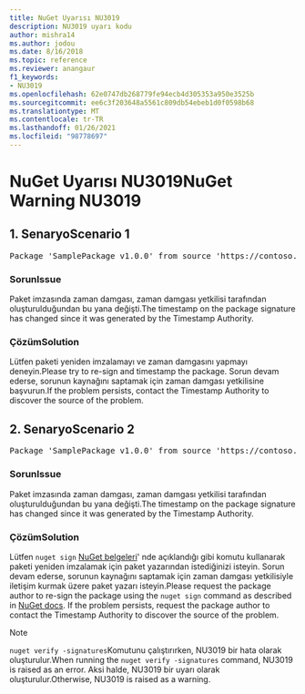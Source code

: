 ```yaml
---
title: NuGet Uyarısı NU3019
description: NU3019 uyarı kodu
author: mishra14
ms.author: jodou
ms.date: 8/16/2018
ms.topic: reference
ms.reviewer: anangaur
f1_keywords:
- NU3019
ms.openlocfilehash: 62e0747db268779fe94ecb4d305353a950e3525b
ms.sourcegitcommit: ee6c3f203648a5561c809db54ebeb1d0f0598b68
ms.translationtype: MT
ms.contentlocale: tr-TR
ms.lasthandoff: 01/26/2021
ms.locfileid: "98778697"
---
```

# <a name="nuget-warning-nu3019"></a><span data-ttu-id="aec7b-103">NuGet Uyarısı NU3019</span><span class="sxs-lookup"><span data-stu-id="aec7b-103">NuGet Warning NU3019</span></span>

## <a name="scenario-1"></a><span data-ttu-id="aec7b-104">1\. Senaryo</span><span class="sxs-lookup"><span data-stu-id="aec7b-104">Scenario 1</span></span>

<pre>Package 'SamplePackage v1.0.0' from source 'https://contoso.com/index.json': The timestamp integrity check failed.</pre>

### <a name="issue"></a><span data-ttu-id="aec7b-105">Sorun</span><span class="sxs-lookup"><span data-stu-id="aec7b-105">Issue</span></span>

<span data-ttu-id="aec7b-106">Paket imzasında zaman damgası, zaman damgası yetkilisi tarafından oluşturulduğundan bu yana değişti.</span><span class="sxs-lookup"><span data-stu-id="aec7b-106">The timestamp on the package signature has changed since it was generated by the Timestamp Authority.</span></span>


### <a name="solution"></a><span data-ttu-id="aec7b-107">Çözüm</span><span class="sxs-lookup"><span data-stu-id="aec7b-107">Solution</span></span>

<span data-ttu-id="aec7b-108">Lütfen paketi yeniden imzalamayı ve zaman damgasını yapmayı deneyin.</span><span class="sxs-lookup"><span data-stu-id="aec7b-108">Please try to re-sign and timestamp the package.</span></span> <span data-ttu-id="aec7b-109">Sorun devam ederse, sorunun kaynağını saptamak için zaman damgası yetkilisine başvurun.</span><span class="sxs-lookup"><span data-stu-id="aec7b-109">If the problem persists, contact the Timestamp Authority to discover the source of the problem.</span></span>



## <a name="scenario-2"></a><span data-ttu-id="aec7b-110">2\. Senaryo</span><span class="sxs-lookup"><span data-stu-id="aec7b-110">Scenario 2</span></span>

<pre>Package 'SamplePackage v1.0.0' from source 'https://contoso.com/index.json': The primary signature's timestamp integrity check failed.</pre>

### <a name="issue"></a><span data-ttu-id="aec7b-111">Sorun</span><span class="sxs-lookup"><span data-stu-id="aec7b-111">Issue</span></span>

<span data-ttu-id="aec7b-112">Paket imzasında zaman damgası, zaman damgası yetkilisi tarafından oluşturulduğundan bu yana değişti.</span><span class="sxs-lookup"><span data-stu-id="aec7b-112">The timestamp on the package signature has changed since it was generated by the Timestamp Authority.</span></span>


### <a name="solution"></a><span data-ttu-id="aec7b-113">Çözüm</span><span class="sxs-lookup"><span data-stu-id="aec7b-113">Solution</span></span>

<span data-ttu-id="aec7b-114">Lütfen `nuget sign` [NuGet belgeleri](../../create-packages/sign-a-package.md)' nde açıklandığı gibi komutu kullanarak paketi yeniden imzalamak için paket yazarından istediğinizi isteyin. Sorun devam ederse, sorunun kaynağını saptamak için zaman damgası yetkilisiyle iletişim kurmak üzere paket yazarı isteyin.</span><span class="sxs-lookup"><span data-stu-id="aec7b-114">Please request the package author to re-sign the package using the `nuget sign` command as described in [NuGet docs](../../create-packages/sign-a-package.md). If the problem persists, request the package author to contact the Timestamp Authority to discover the source of the problem.</span></span>


> [!Note]
> <span data-ttu-id="aec7b-115">`nuget verify -signatures`Komutunu çalıştırırken, NU3019 bir hata olarak oluşturulur.</span><span class="sxs-lookup"><span data-stu-id="aec7b-115">When running the `nuget verify -signatures` command, NU3019 is raised as an error.</span></span> <span data-ttu-id="aec7b-116">Aksi halde, NU3019 bir uyarı olarak oluşturulur.</span><span class="sxs-lookup"><span data-stu-id="aec7b-116">Otherwise, NU3019 is raised as a warning.</span></span>
